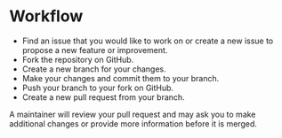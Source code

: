 # Workflow

- Find an issue that you would like to work on or create a new issue to propose a new feature or improvement.
- Fork the repository on GitHub.
- Create a new branch for your changes.
- Make your changes and commit them to your branch.
- Push your branch to your fork on GitHub.
- Create a new pull request from your branch.

A maintainer will review your pull request and may ask you to make additional changes
or provide more information before it is merged.
